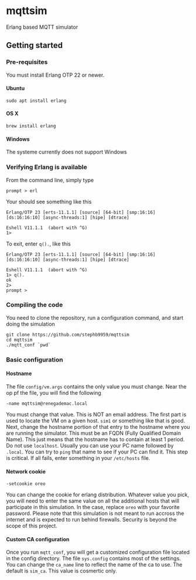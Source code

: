 # mqttsim
Erlang based MQTT simulator

## Getting started
### Pre-requisites
You must install Erlang OTP 22 or newer. 
#### Ubuntu
```
sudo apt install erlang
```
#### OS X
```
brew install erlang 
```
#### Windows
The systeme currently does not support Windows

### Verifying Erlang is available
From the command line, simply type 
```
prompt > erl
```
Your should see something like this
```
Erlang/OTP 23 [erts-11.1.1] [source] [64-bit] [smp:16:16] [ds:16:16:10] [async-threads:1] [hipe] [dtrace]

Eshell V11.1.1  (abort with ^G)
1>
```
 To exit, enter `q().`, like this
 ```
 Erlang/OTP 23 [erts-11.1.1] [source] [64-bit] [smp:16:16] [ds:16:16:10] [async-threads:1] [hipe] [dtrace]

Eshell V11.1.1  (abort with ^G)
1> q().
ok
2>                                                                                
prompt >
```
### Compiling the code
You need to clone the repository, run a configuration command, and start doing the simulation

```
git clone https://github.com/stephb9959/mqttsim
cd mqttsim
./mqtt_conf `pwd`
```

### Basic configuration
#### Hostname
The file `config/vm.args` contains the only value you must change. Near the op pf the file, you will find the following
```
-name mqttsim@renegademac.local
```
You must change that value. This is NOT an email address. The first part is used to locate the VM on a given host. `sim1` or something like that is good. Next, change the hostname portion of that entry to the hostname where you are running the simulator. This must be an FQDN (Fully Qualified Domain Name). This just means that the hostname has to contain at least 1 period. Do not use `localhost`. Usually you can use your PC name followed by `.local`. You can try to `ping` that name to see if your PC can find it. This step is critical. If all fails, enter something in your `/etc/hosts` file.
#### Network cookie
```
-setcookie oreo
```
You can change the cookie for erlang distribution. Whatever value you pick, you will need to enter the same value on all the additional hosts 
that will participate in this simulation. In the case, replace `oreo` with your favorite password. Please note that this simulation is not meant 
to run accross the internet and is expected to run behind firewalls. Security is beyond the scope of this project.
#### Custom CA configuration
Once you run `mqtt_conf`, you will get a customized configuration file located 
in the config directory. The file `sys.config` contains most of the settings. You can change the `ca_name` line to reflect the name
of the ca to use. The default is `sim_ca`. This value is cosmertic only.

 

